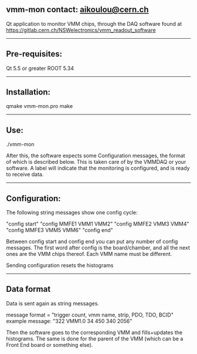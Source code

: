 vmm-mon
contact: aikoulou@cern.ch
-----------------------------

Qt application to monitor VMM chips, through the DAQ software found at https://gitlab.cern.ch/NSWelectronics/vmm_readout_software

---------------
Pre-requisites:
---------------

Qt 5.5 or greater
ROOT 5.34

------------
Installation:
------------

qmake vmm-mon.pro
make

----
Use:
----

./vmm-mon

After this, the software expects some Configuration messages, the format of which is described below.
This is taken care of by the VMMDAQ or your software.
A label will indicate that the monitoring is configured, and is ready to receive data.

-------------
Configuration:
-------------

The following string messages show one config cycle:

"config start"
"config MMFE1 VMM1 VMM2"
"config MMFE2 VMM3 VMM4"
"config MMFE3 VMM5 VMM6"
"config end"

Between config start and config end you can put any number of config messages.
The first word after config is the board/chamber, and all the next ones are the VMM chips thereof.
Each VMM name must be different.

Sending configuration resets the histograms

-----------
Data format
-----------

Data is sent again as string messages.

message format = "trigger count, vmm name, strip, PDO, TDO, BCID"
example message: "322 VMM1.0 34 450 340 2056"

Then the software goes to the corresponding VMM and fills+updates the histograms.
The same is done for the parent of the VMM (which can be a Front End board or something else).

